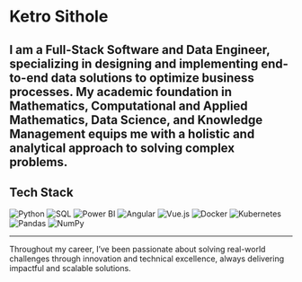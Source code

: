 # Ketro Sithole  
I am a Full-Stack Software and Data Engineer, specializing in designing and implementing end-to-end data solutions to optimize business processes. My academic foundation in Mathematics, Computational and Applied Mathematics, Data Science, and Knowledge Management equips me with a holistic and analytical approach to solving complex problems.
---
## **Tech Stack**  
![Python](https://img.shields.io/badge/-Python-05122A?style=social&logo=Python&color=353535) ![SQL](https://img.shields.io/badge/-SQL-05122A?style=social&logo=MySQL&color=353535) ![Power BI](https://img.shields.io/badge/-Power%20BI-05122A?style=social&logo=PowerBI&color=353535) ![Angular](https://img.shields.io/badge/-Angular-05122A?style=social&logo=Angular&color=353535) ![Vue.js](https://img.shields.io/badge/-Vue.js-05122A?style=social&logo=Vue.js&color=353535) ![Docker](https://img.shields.io/badge/-Docker-05122A?style=social&logo=Docker&color=353535) ![Kubernetes](https://img.shields.io/badge/-Kubernetes-05122A?style=social&logo=Kubernetes&color=353535) ![Pandas](https://img.shields.io/badge/-Pandas-05122A?style=social&logo=Pandas&color=353535) ![NumPy](https://img.shields.io/badge/-NumPy-05122A?style=social&logo=NumPy&color=353535)  

---

Throughout my career, I’ve been passionate about solving real-world challenges through innovation and technical excellence, always delivering impactful and scalable solutions.
